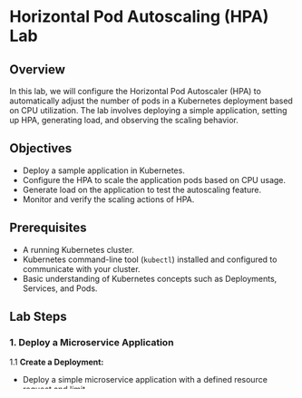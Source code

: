 # Horizontal Pod Autoscaling (HPA) Lab

## Overview
In this lab, we will configure the Horizontal Pod Autoscaler (HPA) to automatically adjust the number of pods in a Kubernetes deployment based on CPU utilization. The lab involves deploying a simple application, setting up HPA, generating load, and observing the scaling behavior.

## Objectives
- Deploy a sample application in Kubernetes.
- Configure the HPA to scale the application pods based on CPU usage.
- Generate load on the application to test the autoscaling feature.
- Monitor and verify the scaling actions of HPA.

## Prerequisites
- A running Kubernetes cluster.
- Kubernetes command-line tool (`kubectl`) installed and configured to communicate with your cluster.
- Basic understanding of Kubernetes concepts such as Deployments, Services, and Pods.

## Lab Steps

### 1. Deploy a Microservice Application

1.1 **Create a Deployment:**
   - Deploy a simple microservice application with a defined resource request and limit.

1.2 **Expose the Deployment:**
   - Create a Kubernetes Service to expose the `Frontend` deployment.
    
   - Create a ingress to expose externally `Frontend Service` using a domain name `webapp-tlam.cloud`.

1.3 **Addons Metrics server**
   -   I use Minikube for test/dev environment so i use command:
            
                minikube addons enable metrics-server

### 2. Configure Horizontal Pod Autoscaler

2.1 **Set Up HPA:**
   - Configure HPA to monitor the CPU usage of the `Frontend` pods and scale the number of replicas between 1 and 10 based on the average CPU utilization.

   - By short command:

            kubectl autoscale deployment frontend-deploy --cpu-percent=50 --min=1 --max=5

### 3. Generate Load to Trigger Scaling

3.1 **Load Generation:**
   - Generate traffic to the `Frontend` application to simulate a real-world workload.

   - To do this, you'll start a different Pod to act as a client. The container within the client Pod runs in an infinite loop, sending queries to the frontend service.

      # Run this in a separate terminal so that the load generation continues and you can carry on with the rest of the steps
      
         kubectl run -i --tty load-generator --rm --image=busybox:1.28 --restart=Never -- /bin/sh -c "while sleep 0.01; do wget -q -O- http://
         frontend-svc; done"

3.2 **Monitor HPA and Scaling:**
   - Monitor the HPA metrics and the number of pods to observe how the system scales up or down in response to the load.

## Expected Outcomes
- The number of pods in the NGINX deployment should increase as CPU usage rises and decrease when the load is reduced.
- You will observe the HPA's decision-making process through `kubectl` commands, which show how the pod count changes in response to CPU usage.

## Cleanup
After completing the lab, clean up the resources to avoid unnecessary charges and clutter in your cluster:
- Delete the HPA, Deployment, and Service.
- Remove any load generator pods used during the lab.


## Conclusion
This lab provides hands-on experience with configuring and observing Horizontal Pod Autoscaling in Kubernetes. By understanding how HPA works and interacts with your applications, you can better design and manage scalable and resilient applications in your Kubernetes clusters.
